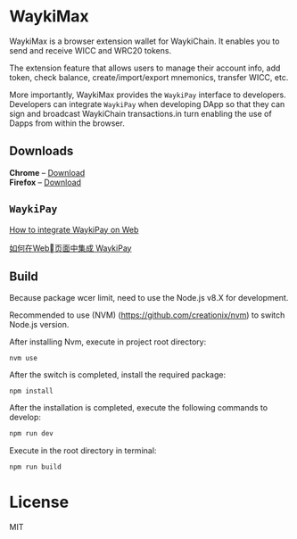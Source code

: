 # WaykiMax

WaykiMax is a browser extension wallet for WaykiChain. It enables you to send and receive WICC and WRC20 tokens. 

The extension feature that allows users to manage their account info, add token, check balance, create/import/export mnemonics, transfer WICC, etc.

More importantly, WaykiMax provides the `WaykiPay` interface to developers. Developers can integrate `WaykiPay` when developing DApp so that they can sign and broadcast WaykiChain transactions.in turn enabling the use of Dapps from within the browser.

## Downloads

**Chrome** – [Download](https://chrome.google.com/webstore/detail/waykimax/odaegfdpkolgbdaeibcebmibmibchbce)   
**Firefox** – [Download](https://addons.mozilla.org/en-US/firefox/addon/waykichain/)

## `WaykiPay`
[How to integrate WaykiPay on Web](https://www.wiccdev.org/book/en/DeveloperHelper/webextension.html#waykipay)

[如何在Web页面中集成 WaykiPay](https://www.wiccdev.org/book/zh-hans/DeveloperHelper/webextension.html#waykipay)

## Build

Because package wcer limit, need to use the Node.js v8.X for development.

Recommended to use (NVM) (https://github.com/creationix/nvm) to switch Node.js version.

After installing Nvm, execute in project root directory:

```
nvm use
```

After the switch is completed, install the required package:
```
npm install
```

After the installation is completed, execute the following commands to develop:

```bash
npm run dev
```

Execute in the root directory in terminal:

```
npm run build
```

# License
MIT
